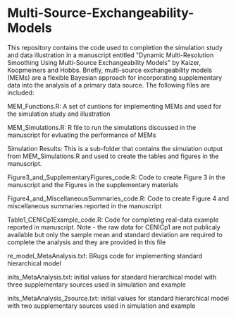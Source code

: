 # Multi-Source-Exchangeability-Models

This repository contains the code used to completion the simulation study and data illustration in a manuscript entitled "Dynamic Multi-Resolution Smoothing Using Multi-Source Exchangeability Models" by Kaizer, Koopmeiners and Hobbs. Briefly, multi-source exchangeability models (MEMs) are a flexible Bayesian approach for incorporating supplementary data into the analysis of a primary data source. The following files are included:

MEM_Functions.R: A set of cuntions for implementing MEMs and used for the simulation study and illustration

MEM_Simulations.R: R file to run the simulations discussed in the manuscript for evluating the performance of MEMs

Simulation Results: This is a sub-folder that contains the simulation output from MEM_Simulations.R and used to create the tables and figures in the manuscript.

Figure3_and_SupplementaryFigures_code.R: Code to create Figure 3 in the manuscript and the Figures in the supplementary materials

Figure4_and_MiscellaneousSummaries_code.R: Code to create Figure 4 and miscellaneous summaries reported in the manuscript

Table1_CENICp1Example_code.R: Code for completing real-data example reported in manuscript. Note - the raw data for CENICp1 are not publicaly available but only the sample mean and standard deviation are required to complete the analysis and they are provided in this file

re_model_MetaAnalysis.txt: BRugs code for implementing standard hierarchical model

inits_MetaAnalysis.txt: initial values for standard hierarchical model with three supplementary sources used in simulation and example

inits_MetaAnalysis_2source.txt: initial values for standard hierarchical model with two supplementary sources used in simulation and example
